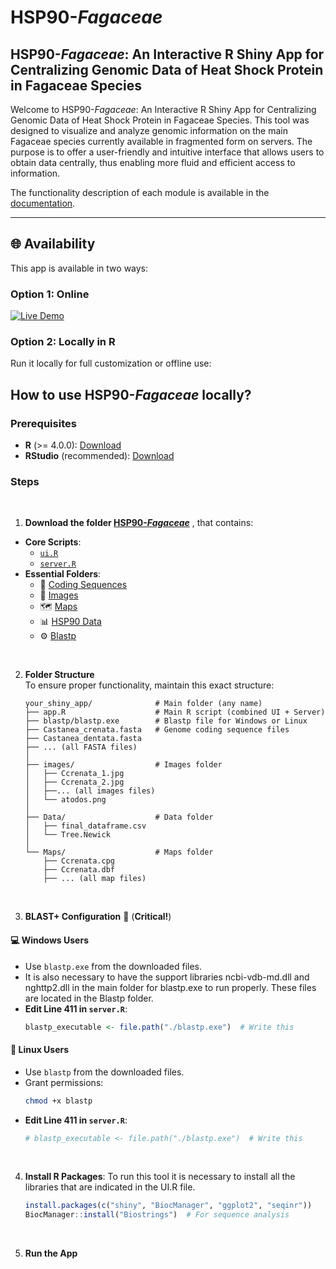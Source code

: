 # HSP90-_Fagaceae_
## HSP90-_Fagaceae_: An Interactive R Shiny App for Centralizing Genomic Data of Heat Shock Protein in Fagaceae Species

Welcome to HSP90-_Fagaceae_: An Interactive R Shiny App for Centralizing Genomic Data of Heat Shock Protein in Fagaceae Species. This tool was designed to visualize and analyze genomic information on the main Fagaceae species currently available in fragmented form on servers. The purpose is to offer a user-friendly and intuitive interface that allows users to obtain data centrally, thus enabling more fluid and efficient access to information. 

The functionality description of each module is available in the [documentation](https://github.com/AGR114molecularBreeding/castanea/wiki/Documentation-of-HSP90%E2%80%90Fagaceae).

---

## 🌐 Availability
This app is available in two ways:
### **Option 1: Online**
[![Live Demo](https://img.shields.io/badge/HSP90_Fagaceae-Available-green)](https://hsp90.ext.uco.es/)  

### **Option 2: Locally in R** 
Run it locally for full customization or offline use:  



## How to use HSP90-_Fagaceae_ locally?
### **Prerequisites**
- **R** (>= 4.0.0): [Download](https://cran.r-project.org/)
- **RStudio** (recommended): [Download](https://www.rstudio.com/products/rstudio/download/)

### **Steps**

<br>

 1. **Download the folder [HSP90-_Fagaceae_](https://github.com/AGR114molecularBreeding/castanea/tree/main/HSP90/HSP90-Fagaceae)** , that contains:
   - **Core Scripts**:
     - [`ui.R`](https://github.com/AGR114molecularBreeding/castanea/blob/main/HSP90/HSP90-Fagaceae/UI.R)
     - [`server.R`](https://github.com/AGR114molecularBreeding/castanea/blob/main/HSP90/HSP90-Fagaceae/Server.R)
   - **Essential Folders**:
     - 🧬 [Coding Sequences](https://github.com/AGR114molecularBreeding/castanea/tree/main/HSP90/HSP90-Fagaceae/Proteomes)
     - 🌿 [Images](https://github.com/AGR114molecularBreeding/castanea/tree/main/HSP90/HSP90-Fagaceae/Images)
     - 🗺️ [Maps](https://github.com/AGR114molecularBreeding/castanea/tree/main/HSP90/Maps)
     - 📊 [HSP90 Data](https://github.com/AGR114molecularBreeding/castanea/tree/main/HSP90/HSP90-Fagaceae/Data)
     - ⚙️ [Blastp](https://github.com/AGR114molecularBreeding/castanea/tree/main/HSP90/HSP90-Fagaceae/Blastp)

<br>

2. **Folder Structure**  
   To ensure proper functionality, maintain this exact structure:
   ```
   your_shiny_app/              # Main folder (any name)
   ├── app.R                    # Main R script (combined UI + Server)
   ├── blastp/blastp.exe        # Blastp file for Windows or Linux
   ├── Castanea_crenata.fasta   # Genome coding sequence files
   ├── Castanea_dentata.fasta
   ├── ... (all FASTA files)
   │
   ├── images/                  # Images folder
   │   ├── Ccrenata_1.jpg
   │   ├── Ccrenata_2.jpg
   │   ├──... (all images files)
   │   └── atodos.png
   │
   ├── Data/                    # Data folder
   │   ├── final_dataframe.csv
   │   └── Tree.Newick
   │
   └── Maps/                    # Maps folder
       ├── Ccrenata.cpg
       ├── Ccrenata.dbf
       ├── ... (all map files)
   ```
   
<br>
   
3. **BLAST+ Configuration** 🔧 (**Critical!**)  
#### 💻 **Windows Users**  
- Use `blastp.exe` from the downloaded files.
- It is also necessary to have the support libraries ncbi-vdb-md.dll and nghttp2.dll in the main folder for blastp.exe to run properly. These files are located in the Blastp folder.
- **Edit Line 411 in `server.R`**:  
  ```r  
  blastp_executable <- file.path("./blastp.exe")  # Write this    
  ```  

#### 🐧 **Linux Users**  
- Use `blastp` from the downloaded files.  
- Grant permissions:  
  ```bash  
  chmod +x blastp  
  ```  
- **Edit Line 411 in `server.R`**:  
  ```r  
  # blastp_executable <- file.path("./blastp.exe")  # Write this   
  ```
  <br>
  
4. **Install R Packages**:
To run this tool it is necessary to install all the libraries that are indicated in the UI.R file.
   ```r
   install.packages(c("shiny", "BiocManager", "ggplot2", "seqinr"))
   BiocManager::install("Biostrings")  # For sequence analysis
   ```
<br>

5. **Run the App**

